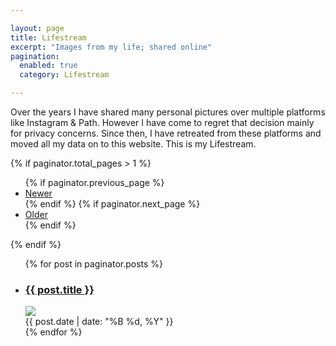 ```yaml
---

layout: page
title: Lifestream 
excerpt: "Images from my life; shared online"
pagination: 
  enabled: true
  category: Lifestream 

---
```



<div class="description-blue">Over the years I have shared many personal pictures over multiple platforms like Instagram & Path. However I have come to regret that decision mainly for privacy concerns. Since then, I have retreated from these platforms and moved all my data on to this website. This is my Lifestream.</div>

{% if paginator.total_pages > 1 %}
<ul class="paginator">
  {% if paginator.previous_page %}
  <li>
    <a href="{{ paginator.previous_page_path | prepend: site.baseurl }}">Newer</a>
  </li>
  {% endif %}
  {% if paginator.next_page %}
  <li>
    <a href="{{ paginator.next_page_path | prepend: site.baseurl }}">Older</a>
  </li>
  {% endif %}
</ul>
{% endif %}

<ul class="post-list">
{% for post in paginator.posts %}
  <li>
    <article>
      <h3>
        <a href="{{ site.siteurl }}{{ post.url }}">{{ post.title }}</a>
      </h3>
        <a href="{{ site.siteurl }}{{ post.url }}">
          <img src="{{ site.baseurl }}/assets/images/content/lifestream/{{ post.image }}">
        </a>
      <div class="entry-date"><time datetime="{{ post.date | date_to_xmlschema }}">{{ post.date | date: "%B %d, %Y" }}</time></div>
    </article>
  </li>
{% endfor %}
</ul>
